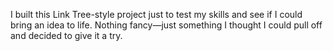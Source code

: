 I built this Link Tree-style project just to test my skills and see if I could bring an idea to life. Nothing fancy—just something I thought I could pull off and decided to give it a try.
